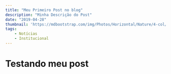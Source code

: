 ```yaml
---
title: "Meu Primeiro Post no blog"
description: "Minha Descrição do Post"
date: "2019-04-28"
thumbnail: 'https://mdbootstrap.com/img/Photos/Horizontal/Nature/4-col/img%20%28131%29.jpg'
tags: 
    - Notícias
    - Institucional
---
```


# Testando meu post

